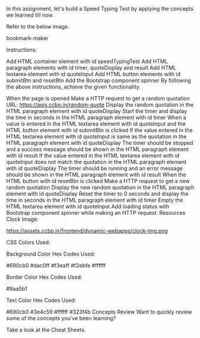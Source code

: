In this assignment, let's build a Speed Typing Test by applying the concepts we learned till now.

Refer to the below image.

bookmark-maker

Instructions:

Add HTML container element with id speedTypingTest
Add HTML paragraph elements with id timer, quoteDisplay and result
Add HTML textarea element with id quoteInput
Add HTML button elements with id submitBtn and resetBtn
Add the Bootstrap component spinner
By following the above instructions, achieve the given functionality.

When the page is opened
Make a HTTP request to get a random quotation
URL: https://apis.ccbp.in/random-quote
Display the random quotation in the HTML paragraph element with id quoteDisplay
Start the timer and display the time in seconds in the HTML paragraph element with id timer
When a value is entered in the HTML textarea element with id quoteInput and the HTML button element with id submitBtn is clicked
If the value entered in the HTML textarea element with id quoteInput is same as the quotation in the HTML paragraph element with id quoteDisplay
The timer should be stopped and a success message should be shown in the HTML paragraph element with id result
If the value entered in the HTML textarea element with id quoteInput does not match the quotation in the HTML paragraph element with id quoteDisplay
The timer should be running and an error message should be shown in the HTML paragraph element with id result
When the HTML button with id resetBtn is clicked
Make a HTTP request to get a new random quotation
Display the new random quotation in the HTML paragraph element with id quoteDisplay
Reset the timer to 0 seconds and display the time in seconds in the HTML paragraph element with id timer
Empty the HTML textarea element with id quoteInput
Add loading status with Bootstrap component spinner while making an HTTP request.
Resources
Clock Image:

https://assets.ccbp.in/frontend/dynamic-webapps/clock-img.png

CSS Colors Used:

Background Color Hex Codes Used:

#690cb0
#dac0ff
#f3eaff
#f2ebfe
#ffffff

Border Color Hex Codes Used:

#9aa5b1

Text Color Hex Codes Used:

#690cb0
#3e4c59
#ffffff
#323f4b
Concepts Review
Want to quickly review some of the concepts you’ve been learning?

Take a look at the Cheat Sheets.

